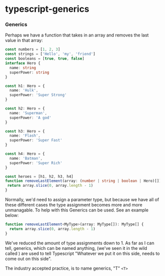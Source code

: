 # typescript-generics

### Generics

Perhaps we have a function that takes in an array and removes the last value in that array:

```Typescript
const numbers = [1, 2, 3]
const strings = ['Hello', 'my', 'friend']
const booleans = [true, true, false]
interface Hero {
  name: string
  superPower: string
}

const h1: Hero = {
  name: 'Hulk',
  superPower: 'Super Strong'
}

const h2: Hero = {
  name: 'Superman',
  superPower: 'A god'
}

const h3: Hero = {
  name: 'Flash',
  superPower: 'Super Fast'
}

const h4: Hero = {
  name: 'Batman',
  superPower: 'Super Rich'
}

const heroes = [h1, h2, h3, h4]
function removeLastElement(array: (number | string | boolean | Hero)[]): (number | string | boolean | Hero)[] {
 return array.slice(0, array.length - 1)
}
```

Normally, we'd need to assign a parameter type, but because we have all of these different cases the type assignment becomes more and more unmanagable. To help with this Generics can be used. See an example below:

```typescript
function removeLastElement<MyType>(array: MyType[]): MyType[] {
  return array.slice(0, array.length - 1)
}
```

We've reduced the amount of type assignments down to 1. As far as I can tell, generics, which can be named anything, (we've seen it in the wild called <Value>) are used to tell Typescript "Whatever we put it on this side, needs to come out on this side".

The industry accepted practice, is to name generics, "T" `<T>`
